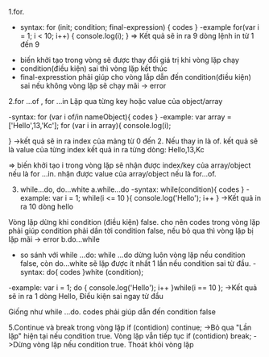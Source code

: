 1.for.
- syntax: 
for (init; condition; final-expression) {
    codes
}
-example
for(var i = 1; i < 10; i++) {
    console.log(i);
}
=> Kết quả sẽ in ra 9 dòng lệnh in từ 1 đến 9

* biến khởi tạo trong vòng sẽ được thay đổi giá trị khi vòng lặp chạy
* condition(điều kiện) sai thì vòng lặp kết thúc
* final-expresstion phải giúp cho vòng lắp dẫn đến condition(điều kiện) sai nếu không vòng lặp
sẽ chạy mãi -> error

2.for ...of , for ...in
Lặp qua từng key hoặc value của object/array

-syntax:
for (var i of/in nameObject){
    codes
}
-example:
var array = ['Hello',13,'Kc'];
for (var i in array){
    console.log(i);

}
->kết quả sẽ in ra index của mảng từ 0 đến 2.
Nếu thay in là of. kết quả sẽ là value của từng index kết quả in ra từng dòng: Hello,13,Kc

=> biến khởi tạo i trong vòng lặp sẽ nhận được index/key của array/object nếu là for ...in.
nhận được value của array/object nếu là for...of.

3. while...do, do...white
a.while...do
-syntax:
while(condition){
    codes
}
-example:
var i = 1;
while(i <= 10 ){
    console.log('Hello');
    i++
}
->Kết quả in ra 10 dòng hello

Vòng lặp dừng khi condition (điều kiện) false. cho nên codes trong vòng lặp phải giúp condition phải dần tời condition false, nếu bỏ qua thì vòng lặp bị lặp mãi -> error
b.do...while
* so sánh với while ...do: while ...do dừng luôn vòng lặp nếu condition false, còn do...white sẽ lặp được ít nhất 1 lần nếu condition sai từ đầu.
-syntax:
do{
    codes
}white (condition);

-example:
var i = 1;
do {
    console.log('Hello');
    i++
}while(i == 10 );
->Kết quả sẽ in ra 1 dòng Hello, Điều kiện sai ngay từ đầu

Giống như while ...do. codes phải giúp dẫn đến condition false

5.Continue và break trong vòng lặp
if (contidion) continue;
->Bỏ qua "Lần lặp" hiện tại nếu condition true. Vòng lặp vẫn tiếp tục
if (contidion) break;
->Dừng vòng lặp nếu condition true. Thoát khỏi vòng lặp

